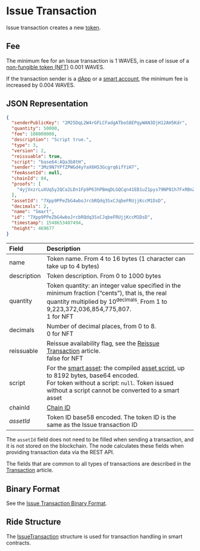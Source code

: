 # Issue Transaction

Issue transaction creates a new [token](/en/blockchain/token/).

## Fee

The minimum fee for an Issue transaction is 1 WAVES, in case of issue of a [non-fungible token (NFT)](/en/blockchain/token/non-fungible-token) 0.001 WAVES.

If the transaction sender is a [dApp](/en/blockchain/account/dapp) or a [smart account](/en/blockchain/account/smart-account), the minimum fee is increased by 0.004 WAVES.

## JSON Representation

```json
{
  "senderPublicKey": "2M25DqL2W4rGFLCFadgATboS8EPqyWAN3DjH12AH5Kdr",
  "quantity": 50000,
  "fee": 100000000,
  "description": "Script true.",
  "type": 3,
  "version": 2,
  "reissuable": true,
  "script": "base64:AQa3b8tH",
  "sender": "3Mz9N7YPfZPWGd4yYaX6H53Gcgrq6ifYiH7",
  "feeAssetId": null,
  "chainId": 84,
  "proofs": [
    "4yjVxzrLuXUq5y2QCa2LDn1Fp9P63hPBmqDLGQCqn41EB1uZ1pys79NP81h7FxRBnZSbpNGbz1xjwckHcPAQHmFX"
  ],
  "assetId": "7Xpp9PPeZbG4wboJrcbRQdq3SxCJqbeFRUjjKccM1DsD",
  "decimals": 2,
  "name": "Smart",
  "id": "7Xpp9PPeZbG4wboJrcbRQdq3SxCJqbeFRUjjKccM1DsD",
  "timestamp": 1548653407494,
  "height": 469677
}
```

| Field | Description |
| :--- | :--- |
| name | Token name. From 4 to 16 bytes (1 character can take up to 4 bytes) |
| description | Token description. From 0 to 1000 bytes |
| quantity | Token quantity: an integer value specified in the minimum fraction (“cents”), that is, the real quantity multiplied by 10<sup>decimals</sup>. From 1 to 9,223,372,036,854,775,807.<br>1 for NFT |
| decimals | Number of decimal places, from 0 to 8.<br>0 for NFT |
| reissuable | Reissue availability flag, see the [Reissue Transaction](/en/blockchain/transaction-type/reissue-transaction) article.<br>false for NFT |
| script | For the [smart asset](/en/blockchain/token/smart): the compiled [asset script](/en/ride/script/script-types/asset-script), up to 8192 bytes, base64 encoded.<br>For token without a script: `null`. Token issued without a script cannot be converted to a smart asset |
| chainId | [Chain ID](/en/blockchain/blockchain-network/#chain-id) |
| *assetId* | Token ID base58 encoded. The token ID is the same as the Issue transaction ID |

The `assetId` field does not need to be filled when sending a transaction, and it is not stored on the blockchain. The node calculates these fields when providing transaction data via the REST API.

The fields that are common to all types of transactions are described in the [Transaction](/en/blockchain/transaction/#json-representation) article.

## Binary Format

See the [Issue Transaction Binary Format](/en/blockchain/binary-format/transaction-binary-format/issue-transaction-binary-format).

## Ride Structure

The [IssueTransaction](/en/ride/structures/transaction-structures/issue-transaction) structure is used for transaction handling in smart contracts.
